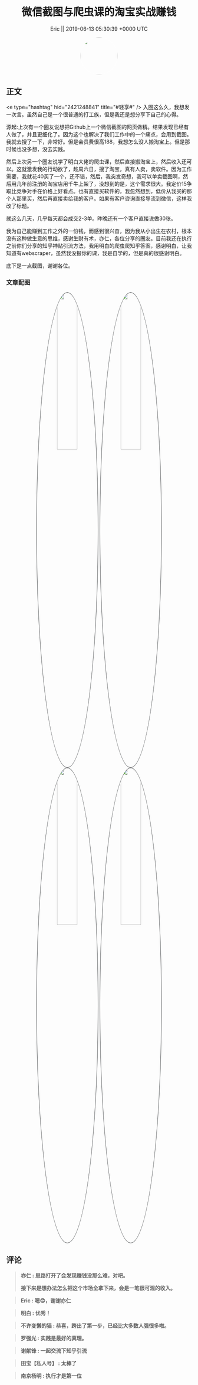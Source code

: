 <h1 align="center">微信截图与爬虫课的淘宝实战赚钱</h1>




<p align="center">
    <a>Eric || 2019-06-13 05:30:39 &#43;0000 UTC</a>
</p>

<div align="center">
    <img src="https://images.zsxq.com/FhjR0F1DF0gYVdz22ilxig2RjiF3?e=1590940799&amp;token=kIxbL07-8jAj8w1n4s9zv64FuZZNEATmlU_Vm6zD:VShzVrK4tv-gZk0Q2avIynquMPU=" width="100" height="100" style="border:1px solid;border-radius:50%; color:#ffffff"/>
</div>




## 正文

<div>
&lt;e type=&#34;hashtag&#34; hid=&#34;2421248841&#34; title=&#34;#轻享#&#34; /&gt; 入圈这么久，我想发一次言。虽然自己是一个很普通的打工族，但是我还是想分享下自己的心得。

源起:上次有一个圈友说想把Github上一个微信截图的网页做精。结果发现已经有人做了，并且更细化了。因为这个也解决了我们工作中的一个痛点，会用到截图。我就去搜了一下，非常好。但是会员费很高188，我想怎么没人搬淘宝上。但是那时候也没多想，没去实践。

然后上次另一个圈友说学了明白大佬的爬虫课，然后直接搬淘宝上，然后收入还可以。这就激发我的行动欲了，趁周六日，搜了淘宝，真有人卖，卖软件。因为工作需要，我就花40买了一个，还不错，然后，我突发奇想，我可以单卖截图啊，然后用几年前注册的淘宝店用千牛上架了，没想到的是，这个需求很大。我定价15争取比竞争对手在价格上好看点。也有直接买软件的，我忽然想到，低价从我买的那个人那里买，然后再直接卖给我的客户。如果有客户咨询直接导流到微信，这样我改了标题。

就这么几天，几乎每天都会成交2-3单。昨晚还有一个客户直接说做30张。

我为自己能赚到工作之外的一份钱，而感到很兴奋，因为我从小出生在农村，根本没有这种做生意的思维，感谢生财有术，亦仁，各位分享的圈友。目前我还在执行之前你们分享的知乎神贴引流方法，我用明白的爬虫爬知乎答案，感谢明白，让我知道有webscraper，虽然我没报你的课，我是自学的，但是真的很感谢明白。

底下是一点截图，谢谢各位。
</div>

### 文章配图

<div class="image" align="center">

<img src="https://images.zsxq.com/FvV7gkbq8BrPxLdUVlvEqYfG9Bro?imageMogr2/auto-orient/thumbnail/800x/format/jpg/blur/1x0/quality/75&amp;e=1590940799&amp;token=kIxbL07-8jAj8w1n4s9zv64FuZZNEATmlU_Vm6zD:UBzHqJkB25BcyCq9oQPRk9xFJME=" width="33%" height="33%" style="border:1px solid;border-radius:50%; color:#3c3f41"/>

<img src="https://images.zsxq.com/FjzEaxqNWSOoMlRMgMl10kcueNsQ?imageMogr2/auto-orient/thumbnail/800x/format/jpg/blur/1x0/quality/75&amp;e=1590940799&amp;token=kIxbL07-8jAj8w1n4s9zv64FuZZNEATmlU_Vm6zD:VEM9i1hXUzJmx3xTRMnPxj4751U=" width="33%" height="33%" style="border:1px solid;border-radius:50%; color:#3c3f41"/>

<img src="https://images.zsxq.com/Fg-NCvtRZ1Q_nr7sB0X4bz9ntYhe?imageMogr2/auto-orient/thumbnail/800x/format/jpg/blur/1x0/quality/75&amp;e=1590940799&amp;token=kIxbL07-8jAj8w1n4s9zv64FuZZNEATmlU_Vm6zD:Pp-0HS12kLoH45GKQKWPVXRr-Ro=" width="33%" height="33%" style="border:1px solid;border-radius:50%; color:#3c3f41"/>

<img src="https://images.zsxq.com/FvytI-dslhiOGmji-LVkiZjl0fDd?imageMogr2/auto-orient/thumbnail/800x/format/jpg/blur/1x0/quality/75&amp;e=1590940799&amp;token=kIxbL07-8jAj8w1n4s9zv64FuZZNEATmlU_Vm6zD:D80ouCkj0p7x1wbggfAvC580n28=" width="33%" height="33%" style="border:1px solid;border-radius:50%; color:#3c3f41"/>

</div>


## 评论

<div align="left">
<div>

<blockquote >
<span> <strong>亦仁 : 思路打开了会发现赚钱没那么难，对吧。

接下来是想办法怎么把这个市场全拿下来，会是一笔很可观的收入。 </strong></span>
</blockquote>

<blockquote >
<span> <strong>Eric : 嗯😊，谢谢亦仁 </strong></span>
</blockquote>

<blockquote >
<span> <strong>明白 : 优秀！ </strong></span>
</blockquote>

<blockquote >
<span> <strong>不许变懒的猫 : 恭喜，跨出了第一步，已经比大多数人强很多啦。 </strong></span>
</blockquote>

<blockquote >
<span> <strong>罗强光 : 实践是最好的真理。 </strong></span>
</blockquote>

<blockquote >
<span> <strong>谢献锋 : 一起交流下知乎引流 </strong></span>
</blockquote>

<blockquote >
<span> <strong>田宝【私人号】 : 太棒了 </strong></span>
</blockquote>

<blockquote >
<span> <strong>南京杨明 : 执行才是第一位 </strong></span>
</blockquote>

</div>
</div>